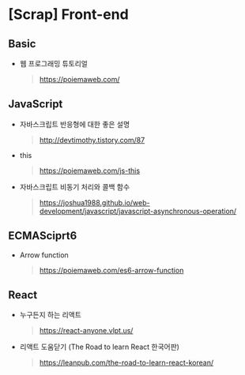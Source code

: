 # [Scrap] Front-end

## Basic
- 웹 프로그래밍 튜토리얼
  > https://poiemaweb.com/

## JavaScript
- 자바스크립트 반응형에 대한 좋은 설명
  > http://devtimothy.tistory.com/87
- this
  > https://poiemaweb.com/js-this
- 자바스크립트 비동기 처리와 콜백 함수
  > https://joshua1988.github.io/web-development/javascript/javascript-asynchronous-operation/

## ECMASciprt6
- Arrow function
  > https://poiemaweb.com/es6-arrow-function

## React
- 누구든지 하는 리액트
  > https://react-anyone.vlpt.us/
- 리액트 도움닫기 (The Road to learn React 한국어판)
  > https://leanpub.com/the-road-to-learn-react-korean/
